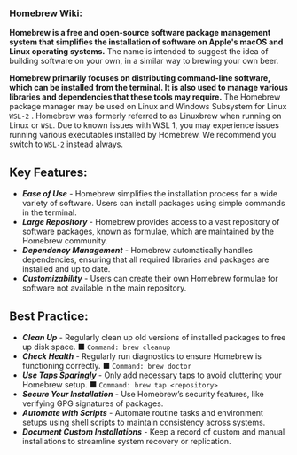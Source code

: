 ### Homebrew Wiki:

**Homebrew is a free and open-source software package management system that simplifies the installation of software on Apple's macOS and Linux operating systems.** The name is intended to suggest the idea of building software on your own, in a similar way to brewing your own beer.

**Homebrew primarily focuses on distributing command-line software, which can be installed from the terminal. It is also used to manage various libraries and dependencies that these tools may require.** The Homebrew package manager may be used on Linux and Windows Subsystem for Linux `WSL-2` . Homebrew was formerly referred to as Linuxbrew when running on Linux or `WSL`. Due to known issues with WSL 1, you may experience issues running various executables installed by Homebrew. We recommend you switch to `WSL-2` instead always.

## Key Features:

- ***Ease of Use*** - Homebrew simplifies the installation process for a wide variety of software. Users can install packages using simple commands in the terminal.
- ***Large Repository*** - Homebrew provides access to a vast repository of software packages, known as formulae, which are maintained by the Homebrew community.
- ***Dependency Management*** - Homebrew automatically handles dependencies, ensuring that all required libraries and packages are installed and up to date.
- ***Customizability*** -  Users can create their own Homebrew formulae for software not available in the main repository.

## Best Practice:

- ***Clean Up*** - Regularly clean up old versions of installed packages to free up disk space.
     ■  `Command: brew cleanup` 
- ***Check Health*** - Regularly run diagnostics to ensure Homebrew is functioning correctly.
     ■ `Command: brew doctor`
- ***Use Taps Sparingly*** - Only add necessary taps to avoid cluttering your Homebrew setup.
     ■ `Command: brew tap <repository>`
- ***Secure Your Installation*** - Use Homebrew’s security features, like verifying GPG signatures of packages.
- ***Automate with Scripts*** - Automate routine tasks and environment setups using shell scripts to maintain consistency across systems.
- ***Document Custom Installations*** - Keep a record of custom and manual installations to streamline system recovery or replication.
